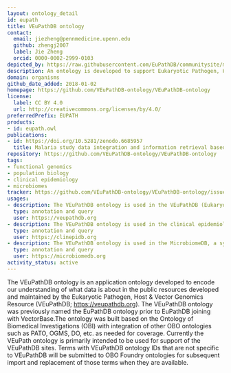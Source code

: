 ```yaml
---
layout: ontology_detail
id: eupath
title: VEuPathDB ontology
contact:
  email: jiezheng@pennmedicine.upenn.edu
  github: zhengj2007
  label: Jie Zheng
  orcid: 0000-0002-2999-0103
depicted_by: https://raw.githubusercontent.com/EuPathDB/communitysite/master/assets/images/VEuPathDB-logo-s.png
description: An ontology is developed to support Eukaryotic Pathogen, Host & Vector Genomics Resource (VEuPathDB; https://veupathdb.org).
domain: organisms
github_date_added: 2018-01-02
homepage: https://github.com/VEuPathDB-ontology/VEuPathDB-ontology
license:
  label: CC BY 4.0
  url: http://creativecommons.org/licenses/by/4.0/
preferredPrefix: EUPATH
products:
- id: eupath.owl
publications:
- id: https://doi.org/10.5281/zenodo.6685957
  title: Malaria study data integration and information retrieval based on OBO Foundry ontologies.
repository: https://github.com/VEuPathDB-ontology/VEuPathDB-ontology
tags:
- functional genomics
- population biology
- clinical epidemiology
- microbiomes
tracker: https://github.com/VEuPathDB-ontology/VEuPathDB-ontology/issues
usages:
- description: The VEuPathDB ontology is used in the VEuPathDB (Eukaryotic Pathogen, Vector & Host Informatics Resources) covers both functional genomics and population biology.
  type: annotation and query
  user: https://veupathdb.org
- description: The VEuPathDB ontology is used in the clinical epidemiology resources.
  type: annotation and query
  user: https://clinepidb.org
- description: The VEuPathDB ontology is used in the MicrobiomeDB, a systems biology platform for integrating, mining and analyzing microbiome experiments.
  type: annotation and query
  user: https://microbiomedb.org
activity_status: active
---
```


The VEuPathDB ontology is an application ontology developed to encode our understanding of what data is about in the public resources developed and maintained by the Eukaryotic Pathogen, Host & Vector Genomics Resource (VEuPathDB; https://veupathdb.org). The VEuPathDB ontology was previously named the EuPathDB ontology prior to EuPathDB joining with VectorBase.The ontology was built based on the Ontology of Biomedical Investigations (OBI) with integration of other OBO ontologies such as PATO, OGMS, DO, etc. as needed for coverage. Currently the VEuPath ontology is primarily intended to be used for support of the VEuPathDB sites. Terms with VEuPathDB ontology IDs that are not specific to VEuPathDB will be submitted to OBO Foundry ontologies for subsequent import and replacement of those terms when they are available.
